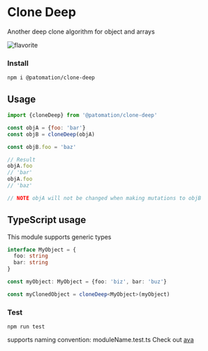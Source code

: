 # Clone Deep

Another deep clone algorithm for object and arrays

![flavorite](https://raw.githubusercontent.com/patomation/vanilla-starter/master/public/favicon.ico)

### Install

```
npm i @patomation/clone-deep
```

## Usage

```javascript
import {cloneDeep} from '@patomation/clone-deep'

const objA = {foo: 'bar'}
const objB = cloneDeep(objA)

const objB.foo = 'baz'

// Result
objA.foo
// 'bar'
objA.foo
// 'baz'

// NOTE objA will not be changed when making mutations to objB
```

## TypeScript usage

This module supports generic types

```typescript
interface MyObject = {
  foo: string
  bar: string
}

const myObject: MyObject = {foo: 'biz', bar: 'buz'}

const myClonedObject = cloneDeep<MyObject>(myObject)
```

### Test

```
npm run test
```

supports naming convention: moduleName.test.ts
Check out [ava](https://github.com/avajs/ava)
